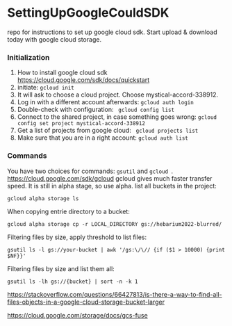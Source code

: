 # SettingUpGoogleCouldSDK
repo for instructions to set up google cloud sdk. Start upload &amp; download today with google cloud storage.

### Initialization

1. How to install google cloud sdk 
https://cloud.google.com/sdk/docs/quickstart
2. initiate:
``` gcloud init ```
3. It will ask to choose a cloud project. Choose mystical-accord-338912.
4. Log in with a different account afterwards:
``` gcloud auth login ```
5. Double-check with configuration:
``` gcloud config list```
6. Connect to the shared project, in case something goes wrong:
```gcloud config set project mystical-accord-338912```
7. Get a list of projects from google cloud:
``` gcloud projects list```
8. Make sure that you are in a right account:
```gcloud auth list```


### Commands
You have two choices for commands: ```gsutil``` and ```gcloud ```.
https://cloud.google.com/sdk/gcloud
gcloud gives much faster transfer speed. It is still in alpha stage, so use alpha.
list all buckets in the project:
```
gcloud alpha storage ls
```
When copying entrie directory to a bucket:
```
gcloud alpha storage cp -r LOCAL_DIRECTORY gs://hebarium2022-blurred/
```
Filtering files by size, apply threshold to list files:
```
gsutil ls -l gs://your-bucket | awk '/gs:\/\// {if ($1 > 10000) {print $NF}}'

```
Filtering files by size and list them all:

```
gsutil ls -lh gs://{bucket} | sort -n -k 1
```
https://stackoverflow.com/questions/66427813/is-there-a-way-to-find-all-files-objects-in-a-google-cloud-storage-bucket-larger


https://cloud.google.com/storage/docs/gcs-fuse
